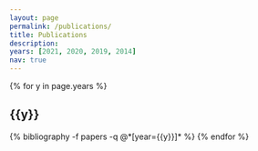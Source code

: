 ```yaml
---
layout: page
permalink: /publications/
title: Publications
description: 
years: [2021, 2020, 2019, 2014]
nav: true
---
```


<div class="publications">

{% for y in page.years %}
  <h2 class="year">{{y}}</h2>
  {% bibliography -f papers -q @*[year={{y}}]* %}
{% endfor %}

</div>
